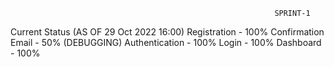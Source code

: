                                                                SPRINT-1
Current Status (AS OF 29 Oct 2022 16:00)
 Registration - 100%
 Confirmation Email - 50% (DEBUGGING)
 Authentication - 100%
 Login - 100%
 Dashboard - 100%
